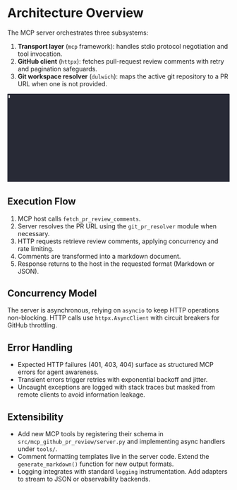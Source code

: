 # Architecture Overview

The MCP server orchestrates three subsystems:

1. **Transport layer** (`mcp` framework): handles stdio protocol negotiation and tool invocation.
2. **GitHub client** (`httpx`): fetches pull-request review comments with retry and pagination safeguards.
3. **Git workspace resolver** (`dulwich`): maps the active git repository to a PR URL when one is not provided.

![Architecture Diagram](../assets/demo.gif)

## Execution Flow

1. MCP host calls `fetch_pr_review_comments`.
2. Server resolves the PR URL using the `git_pr_resolver` module when necessary.
3. HTTP requests retrieve review comments, applying concurrency and rate limiting.
4. Comments are transformed into a markdown document.
5. Response returns to the host in the requested format (Markdown or JSON).

## Concurrency Model

The server is asynchronous, relying on `asyncio` to keep HTTP operations non-blocking. HTTP calls use `httpx.AsyncClient` with circuit breakers for GitHub throttling.

## Error Handling

- Expected HTTP failures (401, 403, 404) surface as structured MCP errors for agent awareness.
- Transient errors trigger retries with exponential backoff and jitter.
- Uncaught exceptions are logged with stack traces but masked from remote clients to avoid information leakage.

## Extensibility

- Add new MCP tools by registering their schema in `src/mcp_github_pr_review/server.py` and implementing async handlers under `tools/`.
- Comment formatting templates live in the server code. Extend the `generate_markdown()` function for new output formats.
- Logging integrates with standard `logging` instrumentation. Add adapters to stream to JSON or observability backends.
